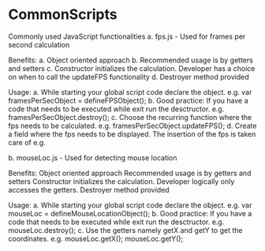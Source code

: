 CommonScripts
=============

Commonly used JavaScript functionalities
a. fps.js - Used for frames per second calculation

Benefits:
    a. Object oriented approach
    b. Recommended usage is by getters and setters
    c. Constructor initializes the calculation. Developer has a choice on when to call the updateFPS functionality
    d. Destroyer method provided

Usage:
    a. While starting your global script code declare the object.
        e.g. var framesPerSecObject = defineFPSObject();
    b. Good practice: If you have a code that needs to be executed while exit run the desctructor.
        e.g. framesPerSecObject.destroy();
    c. Choose the recurring function where the fps needs to be calculated.
        e.g. framesPerSecObject.updateFPS();
    d. Create a field where the fps needs to be displayed. The insertion of the fps is taken care of
        e.g. <b id="fps"></b>

b. mouseLoc.js - Used for detecting mouse location

Benefits:
    Object oriented approach
    Recommended usage is by getters and setters
    Constructor initializes the calculation. Developer logically only accesses the getters.
    Destroyer method provided

Usage:
    a. While starting your global script code declare the object.
        e.g. var mouseLoc = defineMouseLocationObject();
    b. Good practice: If you have a code that needs to be executed while exit run the desctructor.
        e.g. mouseLoc.destroy();
    c. Use the getters namely getX and getY to get the coordinates.
        e.g. mouseLoc.getX();
             mouseLoc.getY();
